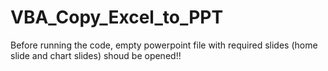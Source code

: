 # VBA_Copy_Excel_to_PPT

Before running the code, empty powerpoint file with required slides (home slide and chart slides) shoud be opened!!
